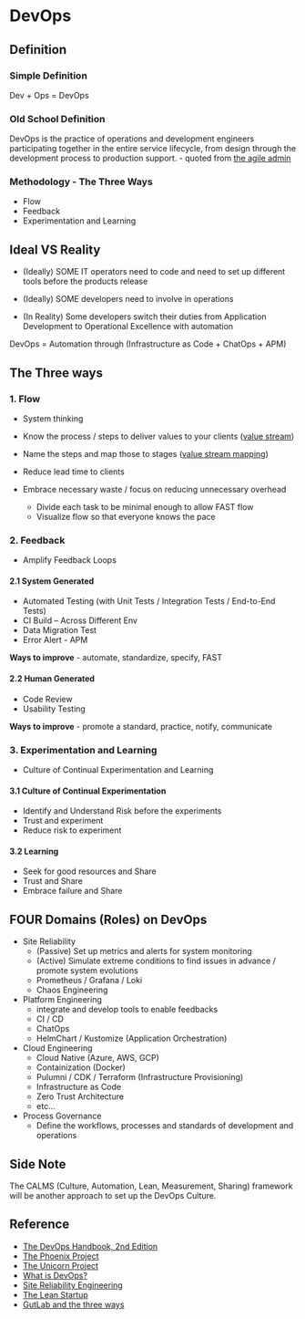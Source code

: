 # DevOps

## Definition

### Simple Definition

Dev + Ops = DevOps

### Old School Definition

DevOps is the practice of operations and development engineers participating together in the entire service lifecycle, from design through the development process to production support. - quoted from [the agile admin](https://theagileadmin.com/what-is-devops)

### Methodology - The Three Ways

- Flow
- Feedback
- Experimentation and Learning

## Ideal VS Reality

- (Ideally) SOME IT operators need to code and need to set up different tools before the products release
- (Ideally) SOME developers need to involve in operations

- (In Reality) Some developers switch their duties from Application Development to Operational Excellence with automation​

DevOps = Automation through (Infrastructure as Code + ChatOps + APM)

## The Three ways

### 1. Flow

- System thinking

- Know the process / steps to deliver values to your clients ([value stream](https://en.wikipedia.org/wiki/Value_stream))
- Name the steps and map those to stages ([value stream mapping](https://en.wikipedia.org/wiki/Value-stream_mapping))
- Reduce lead time to clients
- Embrace necessary waste / focus on reducing unnecessary overhead
  - Divide each task to be minimal enough to allow FAST flow
  - Visualize flow so that everyone knows the pace

### 2. Feedback

- Amplify Feedback Loops

#### 2.1 System Generated

- Automated Testing (with Unit Tests / Integration Tests / End-to-End Tests)
- CI Build – Across Different Env
- Data Migration Test
- Error Alert - APM

**Ways to improve** - automate, standardize, specify, FAST

#### 2.2 Human Generated

- Code Review
- Usability Testing

**Ways to improve** - promote a standard, practice, notify, communicate

### 3. Experimentation and Learning

- Culture of Continual Experimentation and Learning

#### 3.1 Culture of Continual Experimentation

- Identify and Understand Risk before the experiments
- Trust and experiment
- Reduce risk to experiment

#### 3.2 Learning

- Seek for good resources and Share
- Trust and Share
- Embrace failure and Share

## FOUR Domains (Roles) on DevOps

- Site Reliability
  - (Passive) Set up metrics and alerts for system monitoring
  - (Active) Simulate extreme conditions to find issues in advance / promote system evolutions
  - Prometheus / Grafana / Loki
  - Chaos Engineering
- Platform Engineering
  - integrate and develop tools to enable feedbacks
  - CI / CD
  - ChatOps
  - HelmChart / Kustomize (Application Orchestration)
- Cloud Engineering
  - Cloud Native (Azure, AWS, GCP)
  - Containization (Docker)
  - Pulumni / CDK / Terraform (Infrastructure Provisioning)
  - Infrastructure as Code
  - Zero Trust Architecture
  - etc...
- Process Governance
  - Define the workflows, processes and standards of development and operations

## Side Note

The CALMS (Culture, Automation, Lean, Measurement, Sharing) framework will be another approach to set up the DevOps Culture.

## Reference

- [The DevOps Handbook, 2nd Edition](https://www.goodreads.com/book/show/26083308-the-devops-handbook "https://www.goodreads.com/book/show/26083308-the-devops-handbook")
- [The Phoenix Project](https://www.goodreads.com/book/show/17255186-the-phoenix-project "https://www.goodreads.com/book/show/17255186-the-phoenix-project")
- [The Unicorn Project](https://www.goodreads.com/book/show/44333183-the-unicorn-project "https://www.goodreads.com/book/show/44333183-the-unicorn-project")
- [What is DevOps?](https://resources.github.com/devops "https://resources.github.com/devops")
- [Site Reliability Engineering](https://www.goodreads.com/book/show/27968891-site-reliability-engineering "https://www.goodreads.com/book/show/27968891-site-reliability-engineering")
- [The Lean Startup](https://theleanstartup.com "https://theleanstartup.com")
- [GutLab and the three ways](https://about.gitlab.com/blog/2022/06/15/gitlab-and-the-three-ways-of-devops "https://about.gitlab.com/blog/2022/06/15/gitlab-and-the-three-ways-of-devops")
